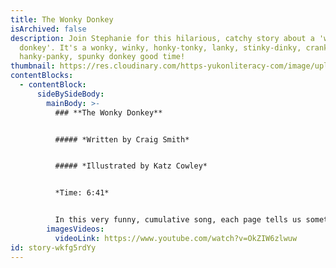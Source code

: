 ```yaml
---
title: The Wonky Donkey
isArchived: false
description: Join Stephanie for this hilarious, catchy story about a 'wonky
  donkey'. It's a wonky, winky, honky-tonky, lanky, stinky-dinky, cranky,
  hanky-panky, spunky donkey good time!
thumbnail: https://res.cloudinary.com/https-yukonliteracy-com/image/upload/q_35/v1648535415/screen-shot-2021-09-17-at-10.01.04-am_rzhoit.png
contentBlocks:
  - contentBlock:
      sideBySideBody:
        mainBody: >-
          ### **The Wonky Donkey**


          ##### *Written by Craig Smith*


          ##### *Illustrated by Katz Cowley*


          *Time: 6:41*


          In this very funny, cumulative song, each page tells us something new about the donkey until we end up with a spunky, hanky-panky cranky stinky dinky lanky honky-tonky winky wonky donkey, which will have children in fits of laughter!
        imagesVideos:
          videoLink: https://www.youtube.com/watch?v=OkZIW6zlwuw
id: story-wkfg5rdYy
---
```

